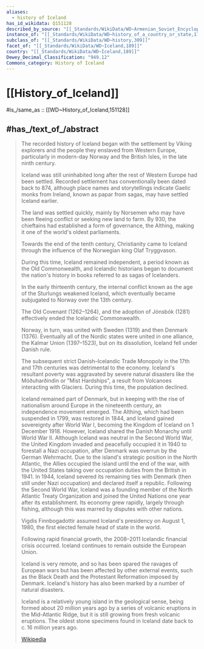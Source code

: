 ```yaml
---
aliases:
  - history of Iceland
has_id_wikidata: Q151128
described_by_source: "[[_Standards/WikiData/WD~Armenian_Soviet_Encyclopedia,2657718]]"
instance_of: "[[_Standards/WikiData/WD~history_of_a_country_or_state,17544377]]"
subclass_of: "[[_Standards/WikiData/WD~history,309]]"
facet_of: "[[_Standards/WikiData/WD~Iceland,189]]"
country: "[[_Standards/WikiData/WD~Iceland,189]]"
Dewey_Decimal_Classification: "949.12"
Commons_category: History of Iceland
---
```


# [[History_of_Iceland]]

#is_/same_as :: [[WD~History_of_Iceland,151128]] 

## #has_/text_of_/abstract 

> The recorded history of Iceland began with the settlement by Viking explorers 
> and the people they enslaved from Western Europe, 
> particularly in modern-day Norway and the British Isles, in the late ninth century. 
> 
> Iceland was still uninhabited long after the rest of Western Europe had been settled. 
> Recorded settlement has conventionally been dated back to 874, 
> although place names and storytellings indicate Gaelic monks from Ireland, 
> known as papar from sagas, may have settled Iceland earlier.
>
> The land was settled quickly, mainly by Norsemen 
> who may have been fleeing conflict or seeking new land to farm. 
> By 930, the chieftains had established a form of governance, the Althing, 
> making it one of the world's oldest parliaments. 
> 
> Towards the end of the tenth century, Christianity came to Iceland 
> through the influence of the Norwegian king Olaf Tryggvason. 
> 
> During this time, Iceland remained independent, a period known as the Old Commonwealth, 
> and Icelandic historians began to document the nation's history in books 
> referred to as sagas of Icelanders. 
> 
> In the early thirteenth century, the internal conflict known as the age of the Sturlungs 
> weakened Iceland, which eventually became subjugated to Norway over the 13th century. 
> 
> The Old Covenant (1262–1264), and the adoption of Jónsbók (1281) 
> effectively ended the Icelandic Commonwealth. 
> 
> Norway, in turn, was united with Sweden (1319) and then Denmark (1376). 
> Eventually all of the Nordic states were united in one alliance, the Kalmar Union (1397–1523), 
> but on its dissolution, Iceland fell under Danish rule. 
> 
> The subsequent strict Danish–Icelandic Trade Monopoly in the 17th and 17th centuries 
> was detrimental to the economy. 
> Iceland's resultant poverty was aggravated by severe natural disasters 
> like the Móðuharðindin or "Mist Hardships", a result from Volcanoes interacting with Glaciers. 
> During this time, the population declined.
>
> Iceland remained part of Denmark, but in keeping with the rise of nationalism around Europe in the nineteenth century, an independence movement emerged. The Althing, which had been suspended in 1799, was restored in 1844, and Iceland gained sovereignty after World War I, becoming the Kingdom of Iceland on 1 December 1918. However, Iceland shared the Danish Monarchy until World War II. Although Iceland was neutral in the Second World War, the United Kingdom invaded and peacefully occupied it in 1940 to forestall a Nazi occupation, after Denmark was overrun by the German Wehrmacht. Due to the island's strategic position in the North Atlantic, the Allies occupied the island until the end of the war, with the United States taking over occupation duties from the British in 1941. In 1944, Iceland severed its remaining ties with Denmark (then still under Nazi occupation) and declared itself a republic. Following the Second World War, Iceland was a founding member of the North Atlantic Treaty Organization and joined the United Nations one year after its establishment. Its economy grew rapidly, largely through fishing, although this was marred by disputes with other nations.
>
> Vigdis Finnbogadottir assumed Iceland's presidency on August 1, 1980, the first elected female head of state in the world.
>
> Following rapid financial growth, the 2008–2011 Icelandic financial crisis occurred. Iceland continues to remain outside the European Union.
>
> Iceland is very remote, and so has been spared the ravages of European wars but has been affected by other external events, such as the Black Death and the Protestant Reformation imposed by Denmark. Iceland's history has also been marked by a number of natural disasters.
>
> Iceland is a relatively young island in the geological sense, being formed about 20 million years ago by a series of volcanic eruptions in the Mid-Atlantic Ridge, but it is still growing from fresh volcanic eruptions. The oldest stone specimens found in Iceland date back to c. 16 million years ago.
>
> [Wikipedia](https://en.wikipedia.org/wiki/History%20of%20Iceland) 

